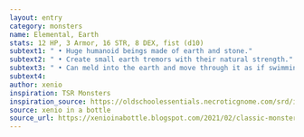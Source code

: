 ```yaml
---
layout: entry 
category: monsters
name: Elemental, Earth
stats: 12 HP, 3 Armor, 16 STR, 8 DEX, fist (d10)
subtext1: " • Huge humanoid beings made of earth and stone."
subtext2: " • Create small earth tremors with their natural strength."
subtext3: " • Can meld into the earth and move through it as if swimming."
subtext4: 
author: xenio
inspiration: TSR Monsters
inspiration_source: https://oldschoolessentials.necroticgnome.com/srd/index.php/Monster_Descriptions
source: xenio in a bottle
source_url: https://xenioinabottle.blogspot.com/2021/02/classic-monsters-for-cairnito-part-1.html
---
```

